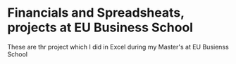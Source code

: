 # Financials and Spreadsheats, projects at EU Business School
 These are thr project which I did in Excel during my Master's at EU Busienss School
